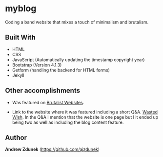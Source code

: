 # myblog

Coding a band website that mixes a touch of minimalism and brutalism. 

## Built With

- HTML
- CSS
- JavaScript (Automatically updating the timestamp copyright year)
- Bootstrap (Version 4.1.3)
- Getform (handling the backend for HTML forms)
- Jekyll

## Other accomplishments

- Was featured on [Brutalist Websites](https://brutalistwebsites.com/).

- Link to the website where it was featured including a short Q&A. [Wasted Wish](https://brutalistwebsites.com/wastedwish.com/). In the Q&A I mention that the website is one page but I it ended up being two as well as including the blog content feature.

## Author

**Andrew Zdunek** (https://github.com/ajzdunek)